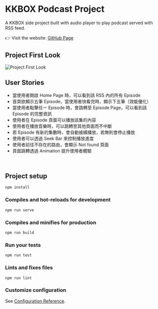 # KKBOX Podcast Project
A KKBOX side project built with audio player to play podcast served with RSS feed.

:point_right: Visit the website: [GitHub Page](https://smallpaes.github.io/kkbox-podcast-project/)

## Project First Look
![Project First Look](https://drive.google.com/uc?export=view&id=1gmNR0xjg4Vq_XIZ19CpxnrjQLB0QYnCC)


## User Stories
- 當使用者開啟 Home Page 時，可以看到該 RSS 內的所有 Episode 
- 首頁欲顯示五筆 Episode，當使用者快看完時，顯示下五筆（效能優化）
- 當使用者點擊任一 Episode 時，會跳轉至 Episode Page，可以看到該 Episode 的完整資訊 
- 使用者在 Episode 頁面可以播放該集的內容 
- 使用者在播放音樂時，可以跳轉至其他頁面而不中斷
- 若 Episode 有新的集數時，會自動接續播放，若無則會停止播放 
- 使用者可以透過 Seek Bar 來控制播放進度 
- 使用者前往不存在的路由，會顯示 Not found 頁面
- 頁面跳轉透過 Animation 提升使用者體驗


<p>&nbsp;</p>

## Project setup
```
npm install
```

### Compiles and hot-reloads for development
```
npm run serve
```

### Compiles and minifies for production
```
npm run build
```

### Run your tests
```
npm run test
```

### Lints and fixes files
```
npm run lint
```

### Customize configuration
See [Configuration Reference](https://cli.vuejs.org/config/).
